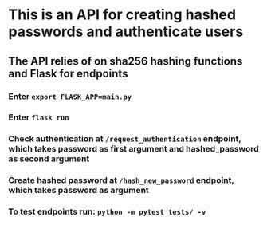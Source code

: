 # This is an API for creating hashed passwords and authenticate users

## The API relies of on sha256 hashing functions and Flask for endpoints

### Enter `export FLASK_APP=main.py`
### Enter `flask run`

### Check authentication at `/request_authentication` endpoint, which takes password as first argument and hashed_password as second argument

### Create hashed password at `/hash_new_password` endpoint, which takes password as argument

### To test endpoints run: `python -m pytest tests/ -v`